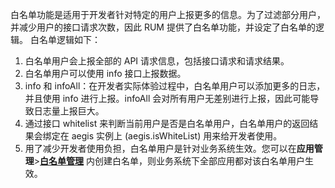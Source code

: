 白名单功能是适用于开发者针对特定的用户上报更多的信息。为了过滤部分用户，并减少用户的接口请求次数，因此 RUM 提供了白名单功能，并设定了白名单的逻辑。
白名单逻辑如下：

1. 白名单用户会上报全部的 API 请求信息，包括接口请求和请求结果。
2. 白名单用户可以使用 info 接口上报数据。
3. info 和 infoAll：在开发者实际体验过程中，白名单用户可以添加更多的日志，并且使用 info 进行上报。infoAll 会对所有用户无差别进行上报，因此可能导致日志量上报巨大。
4. 通过接口 whitelist 来判断当前用户是否是白名单用户，白名单用户的返回结果会绑定在 aegis 实例上 (aegis.isWhiteList) 用来给开发者使用。
5. 用了减少开发者使用负担，白名单用户是针对业务系统生效。您可以在**应用管理**>[**白名单管理**](https://console.cloud.tencent.com/rum/web/group-whitelist-manage) 内创建白名单，则业务系统下全部应用都对该白名单用户生效。